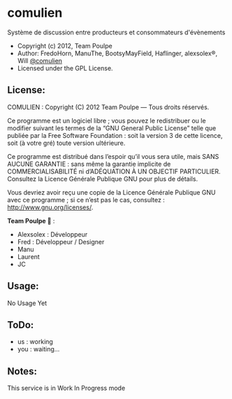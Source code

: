 comulien
=====================
Système de discussion entre producteurs et consommateurs d'évènements
* Copyright (c) 2012, Team Poulpe
* Author: FredoHorn, ManuThe, BootsyMayField, Haflinger, alexsolex®, Will [@comulien](http://twitter.com/comulien)
* Licensed under the GPL License.

License:
------
COMULIEN : 
  Copyright (C) 2012 Team Poulpe — Tous droits réservés.
  
  Ce programme est un logiciel libre ; vous pouvez le redistribuer ou le
  modifier suivant les termes de la “GNU General Public License” telle que
  publiée par la Free Software Foundation : soit la version 3 de cette
  licence, soit (à votre gré) toute version ultérieure.
  
  Ce programme est distribué dans l’espoir qu’il vous sera utile, mais SANS
  AUCUNE GARANTIE : sans même la garantie implicite de COMMERCIALISABILITÉ
  ni d’ADÉQUATION À UN OBJECTIF PARTICULIER. Consultez la Licence Générale
  Publique GNU pour plus de détails.
  
  Vous devriez avoir reçu une copie de la Licence Générale Publique GNU avec
  ce programme ; si ce n’est pas le cas, consultez :
  <http://www.gnu.org/licenses/>.
  
  __Team Poulpe 🐙__ :
- Alexsolex  : Développeur
- Fred  : Développeur / Designer
- Manu
- Laurent
- JC

Usage:
------
No Usage Yet

ToDo:
-----
- us : working
- you : waiting...

Notes:
------
This service is in Work In Progress mode
